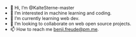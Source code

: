- 👋 Hi, I’m @KalteSterne-master
- 👀 I’m interested in machine learning and coding.
- 🌱 I’m currently learning web dev.
- 💞️ I’m looking to collaborate on web open source projects.
- 📫 How to reach me benji.freude@pm.me.

<!---
KalteSterne-master/KalteSterne-master is a ✨ special ✨ repository because its `README.md` (this file) appears on your GitHub profile.
You can click the Preview link to take a look at your changes.
--->
